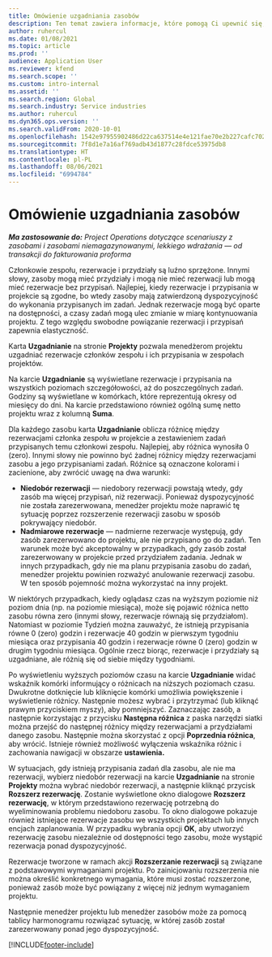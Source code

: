 ```yaml
---
title: Omówienie uzgadniania zasobów
description: Ten temat zawiera informacje, które pomogą Ci upewnić się, że rezerwacje zasobów i przydziały dla projektów są wyrównane.
author: ruhercul
ms.date: 01/08/2021
ms.topic: article
ms.prod: ''
audience: Application User
ms.reviewer: kfend
ms.search.scope: ''
ms.custom: intro-internal
ms.assetid: ''
ms.search.region: Global
ms.search.industry: Service industries
ms.author: ruhercul
ms.dyn365.ops.version: ''
ms.search.validFrom: 2020-10-01
ms.openlocfilehash: 1542e97955902486d22ca637514e4e121fae70e2b227cafc7020c031061b5f98
ms.sourcegitcommit: 7f8d1e7a16af769adb43d1877c28fdce53975db8
ms.translationtype: HT
ms.contentlocale: pl-PL
ms.lasthandoff: 08/06/2021
ms.locfileid: "6994784"
---
```

# <a name="resource-reconciliation-overview"></a>Omówienie uzgadniania zasobów

_**Ma zastosowanie do:** Project Operations dotyczące scenariuszy z zasobami i zasobami niemagazynowanymi, lekkiego wdrażania — od transakcji do fakturowania proforma_

Członkowie zespołu, rezerwacje i przydziały są luźno sprzężone. Innymi słowy, zasoby mogą mieć przydziały i mogą nie mieć rezerwacji lub mogą mieć rezerwacje bez przypisań. Najlepiej, kiedy rezerwacje i przypisania w projekcie są zgodne, bo wtedy zasoby mają zatwierdzoną dyspozycyjność do wykonania przypisanych im zadań. Jednak rezerwacje mogą być oparte na dostępności, a czasy zadań mogą ulec zmianie w miarę kontynuowania projektu. Z tego względu swobodne powiązanie rezerwacji i przypisań zapewnia elastyczność.

Karta **Uzgadnianie** na stronie **Projekty** pozwala menedżerom projektu uzgadniać rezerwacje członków zespołu i ich przypisania w zespołach projektów.

Na karcie **Uzgadnianie** są wyświetlane rezerwacje i przypisania na wszystkich poziomach szczegółowości, aż do poszczególnych zadań. Godziny są wyświetlane w komórkach, które reprezentują okresy od miesięcy do dni. Na karcie przedstawiono również ogólną sumę netto projektu wraz z kolumną **Suma**.

Dla każdego zasobu karta **Uzgadnianie** oblicza różnicę między rezerwacjami członka zespołu w projekcie a zestawieniem zadań przypisanych temu członkowi zespołu. Najlepiej, aby różnica wynosiła 0 (zero). Innymi słowy nie powinno być żadnej różnicy między rezerwacjami zasobu a jego przypisaniami zadań. Różnice są oznaczone kolorami i zacienione, aby zwrócić uwagę na dwa warunki:

- **Niedobór rezerwacji** — niedobory rezerwacji powstają wtedy, gdy zasób ma więcej przypisań, niż rezerwacji. Ponieważ dyspozycyjność nie została zarezerwowana, menedżer projektu może naprawić tę sytuację poprzez rozszerzenie rezerwacji zasobu w sposób pokrywający niedobór.
- **Nadmiarowe rezerwacje** — nadmierne rezerwacje występują, gdy zasób zarezerwowano do projektu, ale nie przypisano go do zadań. Ten warunek może być akceptowalny w przypadkach, gdy zasób został zarezerwowany w projekcie przed przydziałem zadania. Jednak w innych przypadkach, gdy nie ma planu przypisania zasobu do zadań, menedżer projektu powinien rozważyć anulowanie rezerwacji zasobu. W ten sposób pojemność można wykorzystać na inny projekt.

W niektórych przypadkach, kiedy oglądasz czas na wyższym poziomie niż poziom dnia (np. na poziomie miesiąca), może się pojawić różnica netto zasobu równa zero (innymi słowy, rezerwacje równają się przydziałom). Natomiast w poziomie Tydzień można zauważyć, że istnieją przypisania równe 0 (zero) godzin i rezerwacje 40 godzin w pierwszym tygodniu miesiąca oraz przypisania 40 godzin i rezerwacje równe 0 (zero) godzin w drugim tygodniu miesiąca. Ogólnie rzecz biorąc, rezerwacje i przydziały są uzgadniane, ale różnią się od siebie między tygodniami.

Po wyświetleniu wyższych poziomów czasu na karcie **Uzgadnianie** widać wskaźnik komórki informujący o różnicach na niższych poziomach czasu. Dwukrotne dotknięcie lub kliknięcie komórki umożliwia powiększenie i wyświetlenie różnicy. Następnie możesz wybrać i przytrzymać (lub kliknąć prawym przyciskiem myszy), aby pomniejszyć. Zaznaczając zasób, a następnie korzystając z przycisku **Następna różnica** z paska narzędzi siatki można przejść do następnej różnicy między rezerwacjami a przydziałami danego zasobu. Następnie można skorzystać z opcji **Poprzednia różnica**, aby wrócić. Istnieje również możliwość wyłączenia wskaźnika różnic i zachowania nawigacji w obszarze **ustawienia.**

W sytuacjach, gdy istnieją przypisania zadań dla zasobu, ale nie ma rezerwacji, wybierz niedobór rezerwacji na karcie **Uzgadnianie** na stronie **Projekty** można wybrać niedobór rezerwacji, a następnie kliknąć przycisk **Rozszerz rezerwację**. Zostanie wyświetlone okno dialogowe **Rozszerz rezerwację**, w którym przedstawiono rezerwację potrzebną do wyeliminowania problemu niedoboru zasobu. To okno dialogowe pokazuje również istniejące rezerwacje zasobu we wszystkich projektach lub innych encjach zaplanowania. W przypadku wybrania opcji **OK**, aby utworzyć rezerwację zasobu niezależnie od dostępności tego zasobu, może wystąpić rezerwacja ponad dyspozycyjność.

Rezerwacje tworzone w ramach akcji **Rozszerzanie rezerwacji** są związane z podstawowymi wymaganiami projektu. Po zainicjowaniu rozszerzenia nie można określić konkretnego wymagania, które musi zostać rozszerzone, ponieważ zasób może być powiązany z więcej niż jednym wymaganiem projektu.

Następnie menedżer projektu lub menedżer zasobów może za pomocą tablicy harmonogramu rozwiązać sytuację, w której zasób został zarezerwowany ponad jego dyspozycyjność.


[!INCLUDE[footer-include](../includes/footer-banner.md)]